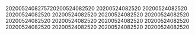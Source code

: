 2020052408275720200524082520
20200524082520
20200524082520
20200524082520
20200524082520
20200524082520
20200524082520
20200524082520
20200524082520
20200524082520
20200524082520
20200524082520
20200524082520
20200524082520
20200524082520
